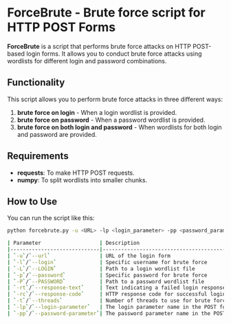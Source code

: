 # ForceBrute - Brute force script for HTTP POST Forms

**ForceBrute** is a script that performs brute force attacks on HTTP POST-based login forms. It allows you to conduct brute force attacks using wordlists for different login and password combinations.

## Functionality

This script allows you to perform brute force attacks in three different ways:

1. **brute force on login** - When a login wordlist is provided.
2. **brute force on password** - When a password wordlist is provided.
3. **brute force on both login and password** - When wordlists for both login and password are provided.

## Requirements

- **requests**: To make HTTP POST requests.
- **numpy**: To split wordlists into smaller chunks.

## How to Use

You can run the script like this:

```bash
python forcebrute.py -u <URL> -lp <login_parameter> -pp <password_parameter> -L <login_list> -P <password_list> -rt <failed_response_text> -t <number_of_threads>```

| Parameter                   | Description                                                                                                      |
|-----------------------------|------------------------------------------------------------------------------------------------------------------|
| `-u`/`--url`                | URL of the login form                                                                                             
| `-l`/`--login`              | Specific username for brute force 
| `-L`/`--LOGIN`              | Path to a login wordlist file                                                                     
| `-p`/`--password`           | Specific password for brute force 
| `-P`/`--PASSWORD`           | Path to a password wordlist file                                                                 
| `-rt`/`--response-text`     | Text indicating a failed login response (useful for error checking in the form)                                  
| `-rc`/`--response-code`     | HTTP response code for successful login (e.g., 302 for redirect)                                                  
| `-t`/`--threads`            | Number of threads to use for brute force (maximum 120, default 5)                                                     
| `-lp`/`--login-parameter`   | The login parameter name in the POST form                                                                         
| `-pp`/`--password-parameter`| The password parameter name in the POST form                                                                     
